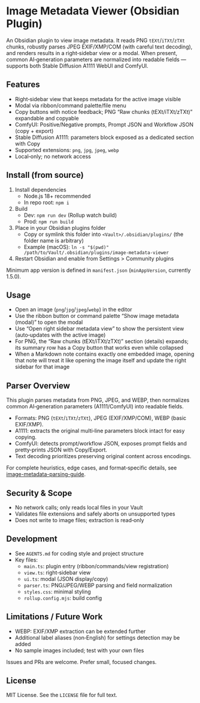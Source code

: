 # Image Metadata Viewer (Obsidian Plugin)

An Obsidian plugin to view image metadata. It reads PNG `tEXt`/`iTXt`/`zTXt` chunks, robustly parses JPEG EXIF/XMP/COM (with careful text decoding), and renders results in a right‑sidebar view or a modal. When present, common AI‑generation parameters are normalized into readable fields — supports both Stable Diffusion A1111 WebUI and ComfyUI.

## Features
- Right‑sidebar view that keeps metadata for the active image visible
- Modal via ribbon/command palette/file menu
- Copy buttons with notice feedback; PNG “Raw chunks (tEXt/iTXt/zTXt)” expandable and copyable
- ComfyUI: Positive/Negative prompts, Prompt JSON and Workflow JSON (copy + export)
- Stable Diffusion A1111: parameters block exposed as a dedicated section with Copy
- Supported extensions: `png`, `jpg`, `jpeg`, `webp`
- Local‑only; no network access

## Install (from source)
1. Install dependencies
   - Node.js 18+ recommended
   - In repo root: `npm i`
2. Build
   - Dev: `npm run dev` (Rollup watch build)
   - Prod: `npm run build`
3. Place in your Obsidian plugins folder
   - Copy or symlink this folder into `<Vault>/.obsidian/plugins/` (the folder name is arbitrary)
   - Example (macOS): `ln -s "$(pwd)" /path/to/Vault/.obsidian/plugins/image-metadata-viewer`
4. Restart Obsidian and enable from Settings > Community plugins

Minimum app version is defined in `manifest.json` (`minAppVersion`, currently 1.5.0).

## Usage
- Open an image (`png`/`jpg`/`jpeg`/`webp`) in the editor
- Use the ribbon button or command palette “Show image metadata (modal)” to open the modal
- Use “Open right sidebar metadata view” to show the persistent view (auto‑updates with the active image)
- For PNG, the “Raw chunks (tEXt/iTXt/zTXt)” section (details) expands; its summary row has a Copy button that works even while collapsed
- When a Markdown note contains exactly one embedded image, opening that note will treat it like opening the image itself and update the right sidebar for that image

## Parser Overview
This plugin parses metadata from PNG, JPEG, and WEBP, then normalizes common AI‑generation parameters (A1111/ComfyUI) into readable fields.

- Formats: PNG (`tEXt`/`iTXt`/`zTXt`), JPEG (EXIF/XMP/COM), WEBP (basic EXIF/XMP).
- A1111: extracts the original multi‑line parameters block intact for easy copying.
- ComfyUI: detects prompt/workflow JSON, exposes prompt fields and pretty‑prints JSON with Copy/Export.
- Text decoding prioritizes preserving original content across encodings.

For complete heuristics, edge cases, and format‑specific details, see [image-metadata-parsing-guide](./image-metadata-parsing-guide.md).

## Security & Scope
- No network calls; only reads local files in your Vault
- Validates file extensions and safely aborts on unsupported types
- Does not write to image files; extraction is read‑only

## Development
- See `AGENTS.md` for coding style and project structure
- Key files:
  - `main.ts`: plugin entry (ribbon/commands/view registration)
  - `view.ts`: right‑sidebar view
  - `ui.ts`: modal (JSON display/copy)
  - `parser.ts`: PNG/JPEG/WEBP parsing and field normalization
  - `styles.css`: minimal styling
  - `rollup.config.mjs`: build config

## Limitations / Future Work
- WEBP: EXIF/XMP extraction can be extended further
- Additional label aliases (non‑English) for settings detection may be added
- No sample images included; test with your own files

Issues and PRs are welcome. Prefer small, focused changes.

## License

MIT License. See the `LICENSE` file for full text.
